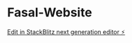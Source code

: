 # Fasal-Website

[Edit in StackBlitz next generation editor ⚡️](https://stackblitz.com/~/github.com/Edward876/Fasal-Website)